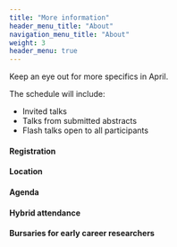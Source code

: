 ```yaml
---
title: "More information"
header_menu_title: "About"
navigation_menu_title: "About"
weight: 3
header_menu: true
---
```

Keep an eye out for more specifics in April.

The schedule will include:

- Invited talks
- Talks from submitted abstracts
- Flash talks open to all participants

#### Registration

#### Location



#### Agenda



#### Hybrid attendance



#### Bursaries for early career researchers

